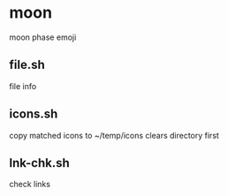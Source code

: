 # moon
moon phase emoji

file.sh
--------------------------------------------------------------------------------
file info

icons.sh
--------------------------------------------------------------------------------
copy matched icons to ~/temp/icons
clears directory first

lnk-chk.sh
--------------------------------------------------------------------------------
check links
